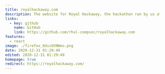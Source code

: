 ```yaml
---
title: royalhackaway.com
description: The website for Royal Hackaway, the hackathon ran by us at the Computing Society, Royal Holloway, University of London
links:
  - key: github
    name: GitHub
    link: https://github.com/rhul-compsoc/royalhackaway.com
features:
  - react
image: ./firefox_8dscOVNWeo.png
date: 2020-12-31 01:29:49
edited: 2020-12-31 01:29:49
homepage: true
redirect: https://royalhackaway.com/
---
```

